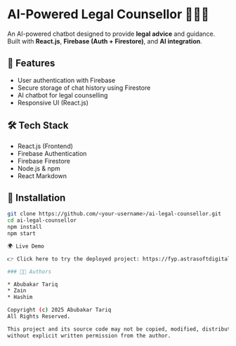 # AI-Powered Legal Counsellor 🧑‍⚖️🤖

An AI-powered chatbot designed to provide **legal advice** and guidance.  
Built with **React.js**, **Firebase (Auth + Firestore)**, and **AI integration**.

## 🚀 Features
- User authentication with Firebase
- Secure storage of chat history using Firestore
- AI chatbot for legal counselling
- Responsive UI (React.js)

## 🛠️ Tech Stack
- React.js (Frontend)
- Firebase Authentication
- Firebase Firestore
- Node.js & npm
- React Markdown

## 📂 Installation
```bash
git clone https://github.com/<your-username>/ai-legal-counsellor.git
cd ai-legal-counsellor
npm install
npm start

🌍 Live Demo

👉 Click here to try the deployed project: https://fyp.astrasoftdigital.com/

### 👨‍💻 Authors

* Abubakar Tariq
* Zain
* Hashim

Copyright (c) 2025 Abubakar Tariq  
All Rights Reserved.  

This project and its source code may not be copied, modified, distributed, or used in any form  
without explicit written permission from the author.  

